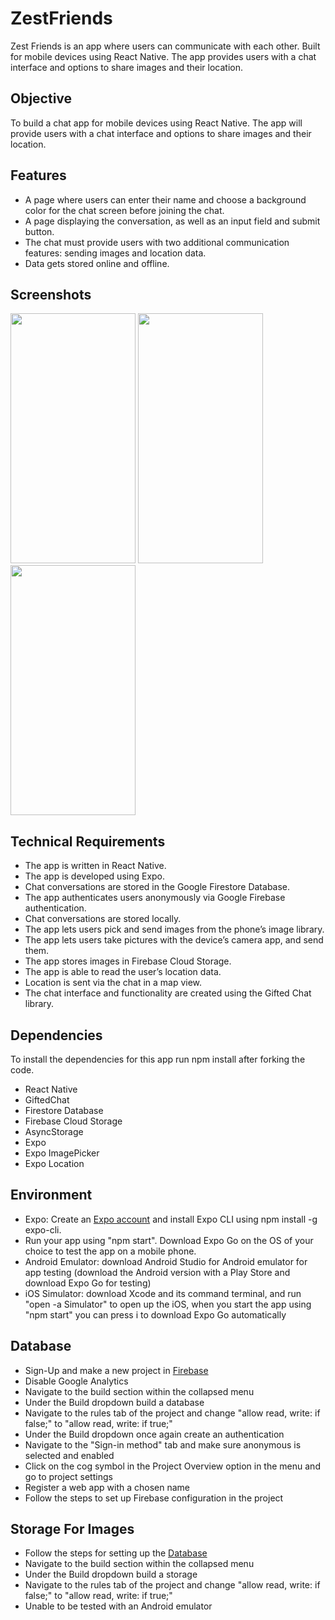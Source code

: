 # ZestFriends

Zest Friends is an app where users can communicate with each other. Built for mobile devices using React Native. The app provides users with a chat interface and options to share images and their location.


## Objective
To build a chat app for mobile devices using React Native. The app will provide users with a chat interface and options to share images and their location.

## Features
- A page where users can enter their name and choose a background color for the chat screen before joining the chat. 
- A page displaying the conversation, as well as an input field and submit button. 
- The chat must provide users with two additional communication features: sending images and location data. 
- Data gets stored online and offline.

## Screenshots

<img src ="https://github.com/hakobya4/hello-world/assets/108638724/723d678e-d78e-42de-8472-9d2841554516" width="200" height="400"/>
<img src ="https://github.com/hakobya4/hello-world/assets/108638724/aa7a16fd-ab26-4c8d-a6d2-3e61b42b2320" width="200" height="400"/>
<img src ="https://github.com/hakobya4/hello-world/assets/108638724/1b912482-57b6-4680-bdbe-9b71a3dc0c1f" width="200" height="400"/>

## Technical Requirements
- The app is written in React Native. 
- The app is developed using Expo. 
- Chat conversations are stored in the Google Firestore Database. 
- The app authenticates users anonymously via Google Firebase authentication. 
- Chat conversations are stored locally. 
- The app lets users pick and send images from the phone’s image library. 
- The app lets users take pictures with the device’s camera app, and send them. 
- The app stores images in Firebase Cloud Storage. 
- The app is able to read the user’s location data.
- Location is sent via the chat in a map view. 
- The chat interface and functionality are created using the Gifted Chat library.

## Dependencies
To install the dependencies for this app run npm install after forking the code.
- React Native
- GiftedChat
- Firestore Database
- Firebase Cloud Storage
- AsyncStorage
- Expo
- Expo ImagePicker
- Expo Location

## Environment
- Expo: Create an [Expo account](https://expo.dev/signup) and install Expo CLI using npm install -g expo-cli.
- Run your app using "npm start". Download Expo Go on the OS of your choice to test the app on a mobile phone.
- Android Emulator: download Android Studio for Android emulator for app testing (download the Android version with a Play Store and download Expo Go for testing)
- iOS Simulator: download Xcode and its command terminal, and run "open -a Simulator" to open up the iOS, when you start the app using "npm start" you can press i to download Expo Go automatically

## Database
- Sign-Up and make a new project in [Firebase](https://firebase.google.com/)
- Disable Google Analytics
- Navigate to the build section within the collapsed menu
- Under the Build dropdown build a database
- Navigate to the rules tab of the project and change "allow read, write: if false;" to  "allow read, write: if true;"
- Under the Build dropdown once again create an authentication
- Navigate to the "Sign-in method" tab and make sure anonymous is selected and enabled
- Click on the cog symbol in the Project Overview option in the menu and go to project settings
- Register a web app with a chosen name
- Follow the steps to set up  Firebase configuration in the project

## Storage For Images
- Follow the steps for setting up the [Database](##Database)
- Navigate to the build section within the collapsed menu
- Under the Build dropdown build a storage
- Navigate to the rules tab of the project and change "allow read, write: if false;" to  "allow read, write: if true;"
- Unable to be tested with an Android emulator
